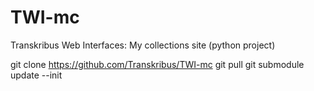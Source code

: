 # TWI-mc
 Transkribus Web Interfaces: My collections site (python project)

git clone https://github.com/Transkribus/TWI-mc
git pull
git submodule update --init
